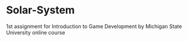 # Solar-System
1st assignment for Introduction to Game Development by Michigan State University online course
